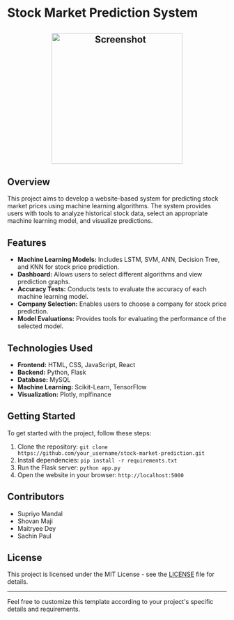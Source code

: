 # Stock Market Prediction System

<div>
   <h2 align="center"><img src="./Screenshot 1.png" alt="Screenshot" width="300" height="300"></h2>
</div>

## Overview

This project aims to develop a website-based system for predicting stock market prices using machine learning algorithms. The system provides users with tools to analyze historical stock data, select an appropriate machine learning model, and visualize predictions.

## Features

- **Machine Learning Models:** Includes LSTM, SVM, ANN, Decision Tree, and KNN for stock price prediction.
- **Dashboard:** Allows users to select different algorithms and view prediction graphs.
- **Accuracy Tests:** Conducts tests to evaluate the accuracy of each machine learning model.
- **Company Selection:** Enables users to choose a company for stock price prediction.
- **Model Evaluations:** Provides tools for evaluating the performance of the selected model.

## Technologies Used

- **Frontend:** HTML, CSS, JavaScript, React
- **Backend:** Python, Flask
- **Database:** MySQL
- **Machine Learning:** Scikit-Learn, TensorFlow
- **Visualization:** Plotly, mplfinance

## Getting Started

To get started with the project, follow these steps:

1. Clone the repository: `git clone https://github.com/your_username/stock-market-prediction.git`
2. Install dependencies: `pip install -r requirements.txt`
3. Run the Flask server: `python app.py`
4. Open the website in your browser: `http://localhost:5000`

## Contributors

- Supriyo Mandal
- Shovan Maji
- Maitryee Dey
- Sachin Paul

## License

This project is licensed under the MIT License - see the [LICENSE](LICENSE) file for details.

---

Feel free to customize this template according to your project's specific details and requirements.

